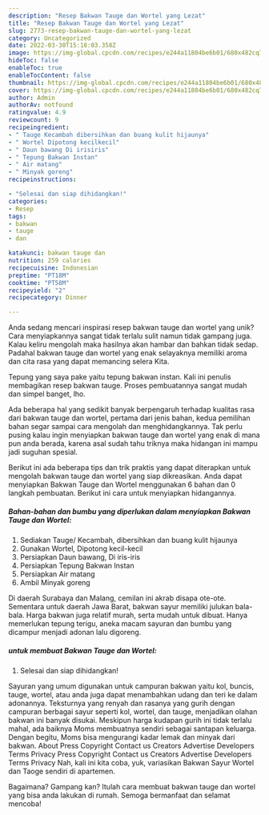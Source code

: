 ```yaml
---
description: "Resep Bakwan Tauge dan Wortel yang Lezat"
title: "Resep Bakwan Tauge dan Wortel yang Lezat"
slug: 2773-resep-bakwan-tauge-dan-wortel-yang-lezat
category: Uncategorized
date: 2022-03-30T15:18:03.358Z
image: https://img-global.cpcdn.com/recipes/e244a11804be6b01/680x482cq70/bakwan-tauge-dan-wortel-foto-resep-utama.jpg
hideToc: false
enableToc: true
enableTocContent: false
thumbnail: https://img-global.cpcdn.com/recipes/e244a11804be6b01/680x482cq70/bakwan-tauge-dan-wortel-foto-resep-utama.jpg
cover: https://img-global.cpcdn.com/recipes/e244a11804be6b01/680x482cq70/bakwan-tauge-dan-wortel-foto-resep-utama.jpg
author: Admin
authorAv: notfound
ratingvalue: 4.9
reviewcount: 9
recipeingredient:
- " Tauge Kecambah dibersihkan dan buang kulit hijaunya"
- " Wortel Dipotong kecilkecil"
- " Daun bawang Di irisiris"
- " Tepung Bakwan Instan"
- " Air matang"
- " Minyak goreng"
recipeinstructions:

- "Selesai dan siap dihidangkan!"
categories:
- Resep
tags:
- bakwan
- tauge
- dan

katakunci: bakwan tauge dan 
nutrition: 259 calories
recipecuisine: Indonesian
preptime: "PT18M"
cooktime: "PT58M"
recipeyield: "2"
recipecategory: Dinner

---
```





Anda sedang mencari inspirasi resep bakwan tauge dan wortel yang unik? Cara menyiapkannya sangat tidak terlalu sulit namun tidak gampang juga. Kalau keliru mengolah maka hasilnya akan hambar dan bahkan tidak sedap. Padahal bakwan tauge dan wortel yang enak selayaknya memiliki aroma dan cita rasa yang dapat memancing selera Kita.





Tepung yang saya pake yaitu tepung bakwan instan. Kali ini penulis membagikan resep bakwan tauge. Proses pembuatannya sangat mudah dan simpel banget, lho.

Ada beberapa hal yang sedikit banyak berpengaruh terhadap kualitas rasa dari bakwan tauge dan wortel, pertama dari jenis bahan, kedua pemilihan bahan segar sampai cara mengolah dan menghidangkannya. Tak perlu pusing kalau ingin menyiapkan bakwan tauge dan wortel yang enak di mana pun anda berada, karena asal sudah tahu triknya maka hidangan ini mampu jadi suguhan spesial.






Berikut ini ada beberapa tips dan trik praktis yang dapat diterapkan untuk mengolah bakwan tauge dan wortel yang siap dikreasikan. Anda dapat menyiapkan Bakwan Tauge dan Wortel menggunakan 6 bahan dan 0 langkah pembuatan. Berikut ini cara untuk menyiapkan hidangannya.

<!--inarticleads1-->

##### Bahan-bahan dan bumbu yang diperlukan dalam menyiapkan Bakwan Tauge dan Wortel:

1. Sediakan  Tauge/ Kecambah, dibersihkan dan buang kulit hijaunya
1. Gunakan  Wortel, Dipotong kecil-kecil
1. Persiapkan  Daun bawang, Di iris-iris
1. Persiapkan  Tepung Bakwan Instan
1. Persiapkan  Air matang
1. Ambil  Minyak goreng


Di daerah Surabaya dan Malang, cemilan ini akrab disapa ote-ote. Sementara untuk daerah Jawa Barat, bakwan sayur memiliki julukan bala-bala. Harga bakwan juga relatif murah, serta mudah untuk dibuat. Hanya memerlukan tepung terigu, aneka macam sayuran dan bumbu yang dicampur menjadi adonan lalu digoreng. 

<!--inarticleads2-->

#####  untuk membuat Bakwan Tauge dan Wortel:


1. Selesai dan siap dihidangkan!

Sayuran yang umum digunakan untuk campuran bakwan yaitu kol, buncis, tauge, wortel, atau anda juga dapat menambahkan udang dan teri ke dalam adonannya. Teksturnya yang renyah dan rasanya yang gurih dengan campuran berbagai sayur seperti kol, wortel, dan tauge, menjadikan olahan bakwan ini banyak disukai. Meskipun harga kudapan gurih ini tidak terlalu mahal, ada baiknya Moms membuatnya sendiri sebagai santapan keluarga. Dengan begitu, Moms bisa mengurangi kadar lemak dan minyak dari bakwan. About Press Copyright Contact us Creators Advertise Developers Terms Privacy Press Copyright Contact us Creators Advertise Developers Terms Privacy Nah, kali ini kita coba, yuk, variasikan Bakwan Sayur Wortel dan Taoge sendiri di apartemen. 

Bagaimana? Gampang kan? Itulah cara membuat bakwan tauge dan wortel yang bisa anda lakukan di rumah. Semoga bermanfaat dan selamat mencoba!
